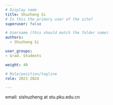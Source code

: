 ```yaml
---
# Display name
title: Shuzheng Si
# Is this the primary user of the site?
superuser: false

# Username (this should match the folder name)
authors:
  - Shuzheng Si

user_groups: 
- Grad. Students

weight: 40

# Role/position/tagline
role: 2021-2024

---
```


email: sishuzheng at stu.pku.edu.cn